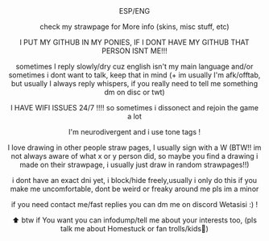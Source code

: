 <div align="center">
ESP/ENG

check my strawpage for More info (skins, misc stuff, etc)

I PUT MY GITHUB IN MY PONIES, IF I DONT HAVE MY GITHUB THAT PERSON ISNT ME!!!

sometimes I reply slowly/dry cuz english isn't my main language and/or sometimes i dont want to talk, keep that in mind (+ im usually I'm afk/offtab, but usually I always reply whispers, if you really need to tell me something dm on disc or twt) 

I HAVE  WIFI ISSUES 24/7 !!!! so sometimes i dissonect and rejoin the game a lot

I'm neurodivergent and i use tone tags ! 

I love drawing in other people straw pages, I usually sign with a W (BTW!! im not always aware of what x or y person did, so maybe you find a drawing i made on their strawpage, i usually just draw in random strawpages!!)

i dont have an exact dni yet, i block/hide freely,usually i only do this if you make me uncomfortable, dont be weird or freaky around me pls im a minor

if you need contact me/fast replies you can dm me on discord Wetasisi :) !

⬆️ btw if You want you can infodump/tell me about your interests too, (pls talk me about Homestuck or fan trolls/kids👀) 

